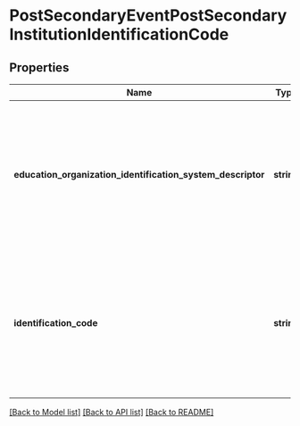 # PostSecondaryEventPostSecondaryInstitutionIdentificationCode

## Properties
Name | Type | Description | Notes
------------ | ------------- | ------------- | -------------
**education_organization_identification_system_descriptor** | **string** | A unique identifier used as Primary Key, not derived from business logic, when acting as Foreign Key, references the parent table. | [optional] 
**identification_code** | **string** | A unique number or alphanumeric code that is assigned to an education organization by a school, school system, a state, or other agency or entity. | [optional] 

[[Back to Model list]](../README.md#documentation-for-models) [[Back to API list]](../README.md#documentation-for-api-endpoints) [[Back to README]](../README.md)


